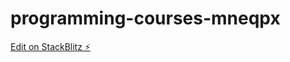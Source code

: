 # programming-courses-mneqpx

[Edit on StackBlitz ⚡️](https://stackblitz.com/edit/programming-courses-mneqpx)